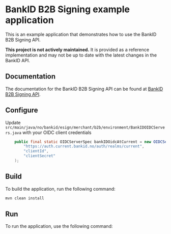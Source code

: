 # BankID B2B Signing example application

This is an example application that demonstrates how to use the BankID B2B Signing API.

**This project is not actively maintained.** It is provided as a reference implementation and may not be up to date with the latest changes in the BankID API.

## Documentation
The documentation for the BankID B2B Signing API can be found at [BankID B2B Signing API](https://developer.bankid.no/bankid-esign-provider/apis/b2b/).

## Configure
Update `src/main/java/no/bankid/esign/merchant/b2b/environment/BankIDOIDCServers.java` with your OIDC client credentials

```java
    public final static OIDCServerSpec bankIDOidcAtCurrent = new OIDCServerSpec(
        "https://auth.current.bankid.no/auth/realms/current",
        "clientId",
        "clientSecret"
    );
```


## Build
To build the application, run the following command:

```bash
mvn clean install
```

## Run
To run the application, use the following command:
